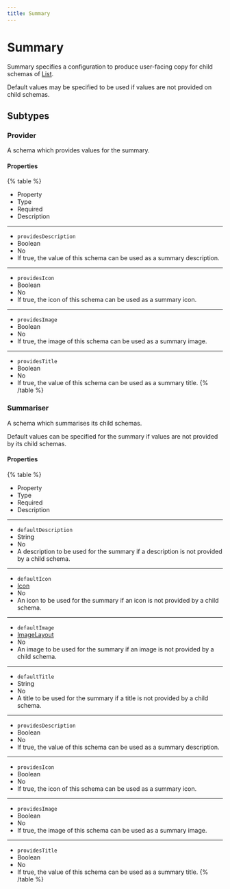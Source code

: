 ```yaml
---
title: Summary
---
```


# Summary



Summary specifies a configuration to produce user-facing copy for child schemas of [List](../schema/array-schema#List).

Default values may be specified to be used if values are not provided on child schemas.

## Subtypes

### Provider



A schema which provides values for the summary.

#### Properties

{% table %}
* Property
* Type
* Required
* Description
---
* `providesDescription`
* Boolean
* No
*
  If true, the value of this schema can be used as a summary description.
---
* `providesIcon`
* Boolean
* No
*
  If true, the icon of this schema can be used as a summary icon.
---
* `providesImage`
* Boolean
* No
*
  If true, the image of this schema can be used as a summary image.
---
* `providesTitle`
* Boolean
* No
*
  If true, the value of this schema can be used as a summary title.
{% /table %}
### Summariser



A schema which summarises its child schemas.

Default values can be specified for the summary if values are not provided by its child schemas.

#### Properties

{% table %}
* Property
* Type
* Required
* Description
---
* `defaultDescription`
* String
* No
*
  A description to be used for the summary if a description is not provided by a child schema.
---
* `defaultIcon`
* [Icon](../misc/icon#Icon)
* No
*
  An icon to be used for the summary if an icon is not provided by a child schema.
---
* `defaultImage`
* [ImageLayout](../layout/image-layout#Image-Layout)
* No
*
  An image to be used for the summary if an image is not provided by a child schema.
---
* `defaultTitle`
* String
* No
*
  A title to be used for the summary if a title is not provided by a child schema.
---
* `providesDescription`
* Boolean
* No
*
  If true, the value of this schema can be used as a summary description.
---
* `providesIcon`
* Boolean
* No
*
  If true, the icon of this schema can be used as a summary icon.
---
* `providesImage`
* Boolean
* No
*
  If true, the image of this schema can be used as a summary image.
---
* `providesTitle`
* Boolean
* No
*
  If true, the value of this schema can be used as a summary title.
{% /table %}
